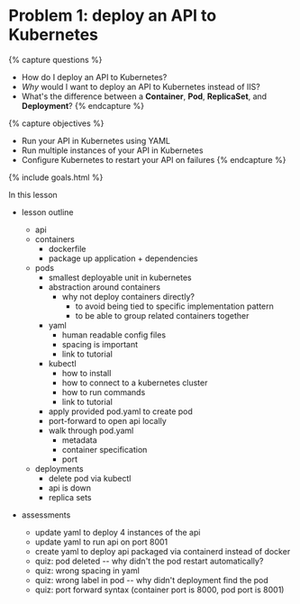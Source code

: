 # Problem 1: deploy an API to Kubernetes

{% capture questions %}
- How do I deploy an API to Kubernetes? 
- *Why* would I want to deploy an API to Kubernetes instead of IIS? 
- What's the difference between a **Container**, **Pod**, **ReplicaSet**, and **Deployment**?
{% endcapture %}

{% capture objectives %}
- Run your API in Kubernetes using YAML 
- Run multiple instances of your API in Kubernetes 
- Configure Kubernetes to restart your API on failures
{% endcapture %}

{% include goals.html %}

In this lesson

- lesson outline
    - api 
    - containers 
        - dockerfile 
        - package up application + dependencies 
    - pods 
        - smallest deployable unit in kubernetes 
        - abstraction around containers 
            - why not deploy containers directly? 
                - to avoid being tied to specific implementation pattern 
                - to be able to group related containers together 
        - yaml
            - human readable config files 
            - spacing is important
            - link to tutorial  
        - kubectl 
            - how to install 
            - how to connect to a kubernetes cluster 
            - how to run commands 
            - link to tutorial 
        - apply provided pod.yaml to create pod 
        - port-forward to open api locally
        - walk through pod.yaml 
            - metadata 
            - container specification 
            - port 
    - deployments
        - delete pod via kubectl 
        - api is down 
        - replica sets 

- assessments
    - update yaml to deploy 4 instances of the api 
    - update yaml to run api on port 8001 
    - create yaml to deploy api packaged via containerd instead of docker 
    - quiz: pod deleted -- why didn't the pod restart automatically? 
    - quiz: wrong spacing in yaml 
    - quiz: wrong label in pod -- why didn't deployment find the pod 
    - quiz: port forward syntax (container port is 8000, pod port is 8001)
